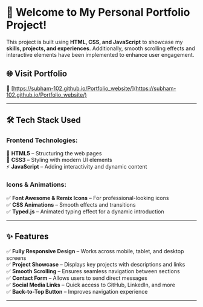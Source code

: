 # 🎨 Welcome to My Personal Portfolio Project!  

This project is built using **HTML, CSS, and JavaScript** to showcase my **skills, projects, and experiences**. Additionally, smooth scrolling effects and interactive elements have been implemented to enhance user engagement. 

## 🌐 **Visit Portfolio**  
🔗 [https://subham-102.github.io/Portfolio_website/](https://subham-102.github.io/Portfolio_website/)
 

---

## 🛠 **Tech Stack Used**  
### **Frontend Technologies:**  
🚀 **HTML5** – Structuring the web pages  
🎨 **CSS3** – Styling with modern UI elements  
⚡ **JavaScript** – Adding interactivity and dynamic content  

### **Icons & Animations:**  
✅ **Font Awesome & Remix Icons** – For professional-looking icons  
✅ **CSS Animations** – Smooth effects and transitions  
✅ **Typed.js** – Animated typing effect for a dynamic introduction  

---

## ✨ **Features**  
✅ **Fully Responsive Design** – Works across mobile, tablet, and desktop screens  
✅ **Project Showcase** – Displays key projects with descriptions and links  
✅ **Smooth Scrolling** – Ensures seamless navigation between sections  
✅ **Contact Form** – Allows users to send direct messages  
✅ **Social Media Links** – Quick access to GitHub, LinkedIn, and more  
✅ **Back-to-Top Button** – Improves navigation experience  

---

